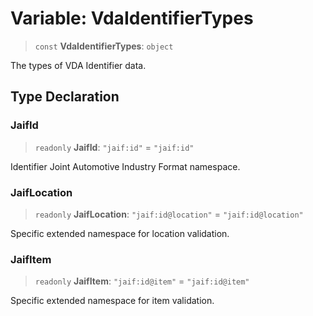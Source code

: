 # Variable: VdaIdentifierTypes

> `const` **VdaIdentifierTypes**: `object`

The types of VDA Identifier data.

## Type Declaration

### JaifId

> `readonly` **JaifId**: `"jaif:id"` = `"jaif:id"`

Identifier Joint Automotive Industry Format namespace.

### JaifLocation

> `readonly` **JaifLocation**: `"jaif:id@location"` = `"jaif:id@location"`

Specific extended namespace for location validation.

### JaifItem

> `readonly` **JaifItem**: `"jaif:id@item"` = `"jaif:id@item"`

Specific extended namespace for item validation.
